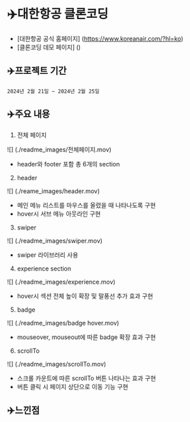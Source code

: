 # ✈️대한항공 클론코딩

- [대한항공 공식 홈페이지] (https://www.koreanair.com/?hl=ko)
- [클론코딩 데모 페이지] ()

## ✈️프로젝트 기간

    2024년 2월 21일 ~ 2024년 2월 25일

## ✈️주요 내용

  1. 전체 페이지

  ![] (./readme_images/전체페이지.mov)

  - header와 footer 포함 총 6개의 section

  2. header

  ![] (./reame_images/header.mov)

  - 메인 메뉴 리스트를 마우스를 올렸을 때 나타나도록 구현
  - hover시 서브 메뉴 아웃라인 구현

  3. swiper

  ![] (./readme_images/swiper.mov)

  - swiper 라이브러리 사용

  4. experience section

  ![] (./readme_images/experience.mov)

  - hover시 섹션 전체 높이 확장 및 말풍선 추가 효과 구현

  5. badge

  ![] (./readme_images/badge hover.mov)

  - mouseover, mouseout에 따른 badge 확장 효과 구현

  6. scrollTo

  ![] (./readme_images/scrollTo.mov)

  - 스크롤 카운트에 따른 scrollTo 버튼 나타나는 효과 구현
  - 버튼 클릭 시 페이지 상단으로 이동 기능 구현

## ✈️느낀점
